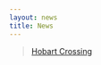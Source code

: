 ```yaml
---
layout: news
title: News
---
```


<div id="fb-root"></div>
<script>(function(d, s, id) {
  var js, fjs = d.getElementsByTagName(s)[0];
  if (d.getElementById(id)) return;
  js = d.createElement(s); js.id = id;
  js.src = "//connect.facebook.net/en_US/sdk.js#xfbml=1&version=v2.5";
  fjs.parentNode.insertBefore(js, fjs);
}(document, 'script', 'facebook-jssdk'));</script>

<div class="row">
  <div class="col-md-12">
    <div class="fb-page" data-href="https://www.facebook.com/HobartCrossing" data-tabs="timeline" data-small-header="false" data-height="800" data-width="500" data-hide-cover="false" data-show-facepile="true"><div class="fb-xfbml-parse-ignore"><blockquote cite="https://www.facebook.com/HobartCrossing"><a href="https://www.facebook.com/HobartCrossing">Hobart Crossing</a></blockquote></div></div>
  </div>
</div>
